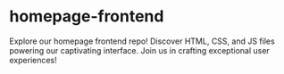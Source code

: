 # homepage-frontend
Explore our homepage frontend repo! Discover HTML, CSS, and JS files powering our captivating interface. Join us in crafting exceptional user experiences!
